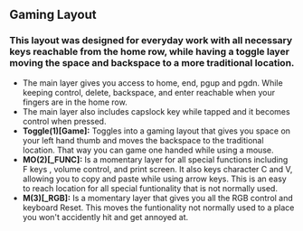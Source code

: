 ## Gaming Layout

### This layout was designed for everyday work with all necessary keys reachable from the home row, while having a toggle layer moving the space and backspace to a more traditional location. 

* The main layer gives you access to home, end, pgup and pgdn. While keeping control, delete, backspace, and enter reachable when your fingers are in the home row. 
* The main layer also includes capslock key while tapped and it becomes control when pressed. 
* **Toggle(1)[Game]:** Toggles into a gaming layout that gives you space on your left hand thumb and moves the backspace to the traditional location. That way you can game one handed while using a mouse.  
* **MO(2)[_FUNC]:** Is a momentary layer for all special functions including F keys , volume control, and print screen. It also keys character C and V, allowing you to copy and paste while using arrow keys. This is an easy to reach location for all special funtionality that is not normally used. 
* **M(3)[_RGB]:** Is a momentary layer that gives you all the RGB control and keyboard Reset. This moves the funtionality not normally used to a place you won't accidently hit and get annoyed at.
